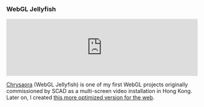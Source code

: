 ### WebGL Jellyfish

<iframe width="100%" class="videoframe" src="https://player.vimeo.com/video/20875622" frameborder="0" allowfullscreen></iframe>

<a href="http://chrysaora.com/" target="_blank">Chrysaora</a> (WebGL Jellyfish) is one of my first WebGL projects originally commissioned by SCAD as a multi-screen video installation in Hong Kong. Later on, I created <a href="http://akirodic.com/p/jellyfish" target="_blank">this more optimized version for the web</a>.
